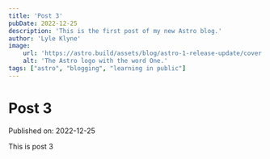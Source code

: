 ```yaml
---
title: 'Post 3'
pubDate: 2022-12-25
description: 'This is the first post of my new Astro blog.'
author: 'Lyle Klyne'
image:
    url: 'https://astro.build/assets/blog/astro-1-release-update/cover.jpeg' 
    alt: 'The Astro logo with the word One.'
tags: ["astro", "blogging", "learning in public"]
---
```

# Post 3

Published on: 2022-12-25

This is post 3